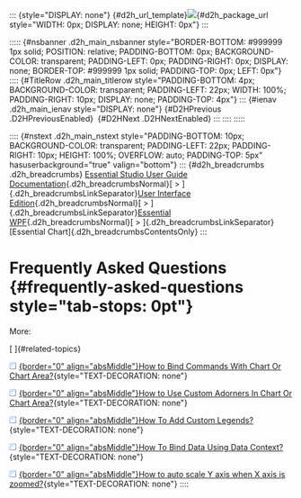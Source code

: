 ::: {style="DISPLAY: none"}
[](ms-xhelp:///?Id=d2h_url_template){#d2h_url_template}![](!package_url!){#d2h_package_url style="WIDTH: 0px; DISPLAY: none; HEIGHT: 0px"}
:::

::::: {#nsbanner .d2h_main_nsbanner style="BORDER-BOTTOM: #999999 1px solid; POSITION: relative; PADDING-BOTTOM: 0px; BACKGROUND-COLOR: transparent; PADDING-LEFT: 0px; PADDING-RIGHT: 0px; DISPLAY: none; BORDER-TOP: #999999 1px solid; PADDING-TOP: 0px; LEFT: 0px"}
:::: {#TitleRow .d2h_main_titlerow style="PADDING-BOTTOM: 4px; BACKGROUND-COLOR: transparent; PADDING-LEFT: 22px; WIDTH: 100%; PADDING-RIGHT: 10px; DISPLAY: none; PADDING-TOP: 4px"}
::: {#ienav .d2h_main_ienav style="DISPLAY: none"}
[](ms-xhelp:///?Id=ece4d944-c3a7-4fc9-87e3-cc343da0fcba){#D2HPrevious .D2HPreviousEnabled}  [](ms-xhelp:///?Id=92279aae-e23b-4cf2-949a-c10ac2bd3d20){#D2HNext .D2HNextEnabled}
:::
::::
:::::

:::: {#nstext .d2h_main_nstext style="PADDING-BOTTOM: 10px; BACKGROUND-COLOR: transparent; PADDING-LEFT: 22px; PADDING-RIGHT: 10px; HEIGHT: 100%; OVERFLOW: auto; PADDING-TOP: 5px" hasuserbackground="true" valign="bottom"}
::: {#d2h_breadcrumbs .d2h_breadcrumbs}
[Essential Studio User Guide Documentation](ms-xhelp:///?Id=12457748-09e3-4d74-a240-8e049cedf030){.d2h_breadcrumbsNormal}[ \> ]{.d2h_breadcrumbsLinkSeparator}[User Interface Edition](ms-xhelp:///?Id=c29296b7-531c-413b-a0ec-488ca1f7f669){.d2h_breadcrumbsNormal}[ \> ]{.d2h_breadcrumbsLinkSeparator}[Essential WPF](ms-xhelp:///?Id=7f4f82c5-151c-4262-94d0-75c4626c77bc){.d2h_breadcrumbsNormal}[ \> ]{.d2h_breadcrumbsLinkSeparator}[Essential Chart]{.d2h_breadcrumbsContentsOnly}
:::

# Frequently Asked Questions {#frequently-asked-questions style="tab-stops: 0pt"}

More:

[ ]{#related-topics}

[![](button.gif){border="0" align="absMiddle"}How to Bind Commands With Chart Or Chart Area?](ms-xhelp:///?Id=92279aae-e23b-4cf2-949a-c10ac2bd3d20){style="TEXT-DECORATION: none"}

[![](button.gif){border="0" align="absMiddle"}How to Use Custom Adorners In Chart Or Chart Area?](ms-xhelp:///?Id=9948a16a-de22-4923-8f6a-b54487f5d36e){style="TEXT-DECORATION: none"}

[![](button.gif){border="0" align="absMiddle"}How To Add Custom Legends?](ms-xhelp:///?Id=f1e2441b-a4f1-4424-9b05-267877928187){style="TEXT-DECORATION: none"}

[![](button.gif){border="0" align="absMiddle"}How To Bind Data Using Data Context?](ms-xhelp:///?Id=efe34a27-b49d-48d5-98c0-80a02f494512){style="TEXT-DECORATION: none"}

[![](button.gif){border="0" align="absMiddle"}How to auto scale Y axis when X axis is zoomed?](ms-xhelp:///?Id=7c075594-a628-420c-ba21-1875bd3ab97b){style="TEXT-DECORATION: none"}
::::
